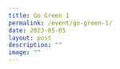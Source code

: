```yaml
---
title: Go Green 1
permalink: /event/go-green-1/
date: 2023-05-05
layout: post
description: ""
image: ""
---
```

